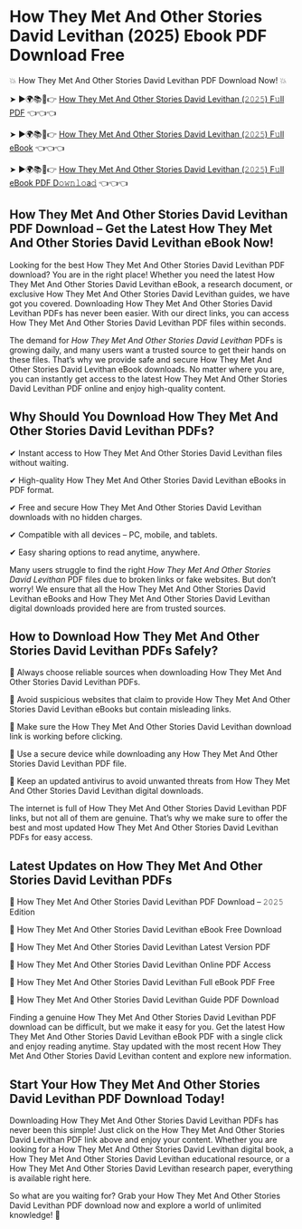 # How They Met And Other Stories David Levithan (2025) Ebook PDF Download Free

💥 How They Met And Other Stories David Levithan PDF Download Now! 💥

➤ ►🌍📚📱👉 [How They Met And Other Stories David Levithan (𝟸𝟶𝟸𝟻) F𝚞ll PDF](https://getpdf.xyz/how-they-met-and-other-stories-david-levithan) 👈👈👈


➤ ►🌍📚📱👉 [How They Met And Other Stories David Levithan (𝟸𝟶𝟸𝟻) F𝚞ll eBook](https://getpdf.xyz/how-they-met-and-other-stories-david-levithan) 👈👈👈


➤ ►🌍📚📱👉 [How They Met And Other Stories David Levithan (𝟸𝟶𝟸𝟻) F𝚞ll eBook PDF D𝚘𝚠𝚗𝚕𝚘a𝚍](https://getpdf.xyz/how-they-met-and-other-stories-david-levithan) 👈👈👈


## How They Met And Other Stories David Levithan PDF Download – Get the Latest How They Met And Other Stories David Levithan eBook Now!

Looking for the best How They Met And Other Stories David Levithan PDF download? You are in the right place! Whether you need the latest How They Met And Other Stories David Levithan eBook, a research document, or exclusive How They Met And Other Stories David Levithan guides, we have got you covered. Downloading How They Met And Other Stories David Levithan PDFs has never been easier. With our direct links, you can access How They Met And Other Stories David Levithan PDF files within seconds.

The demand for *How They Met And Other Stories David Levithan* PDFs is growing daily, and many users want a trusted source to get their hands on these files. That’s why we provide safe and secure How They Met And Other Stories David Levithan eBook downloads. No matter where you are, you can instantly get access to the latest How They Met And Other Stories David Levithan PDF online and enjoy high-quality content.

## Why Should You Download How They Met And Other Stories David Levithan PDFs?

✔ Instant access to How They Met And Other Stories David Levithan files without waiting.

✔ High-quality How They Met And Other Stories David Levithan eBooks in PDF format.

✔ Free and secure How They Met And Other Stories David Levithan downloads with no hidden charges.

✔ Compatible with all devices – PC, mobile, and tablets.

✔ Easy sharing options to read anytime, anywhere.

Many users struggle to find the right *How They Met And Other Stories David Levithan* PDF files due to broken links or fake websites. But don’t worry! We ensure that all the How They Met And Other Stories David Levithan eBooks and How They Met And Other Stories David Levithan digital downloads provided here are from trusted sources.

## How to Download How They Met And Other Stories David Levithan PDFs Safely?

📌 Always choose reliable sources when downloading How They Met And Other Stories David Levithan PDFs.

📌 Avoid suspicious websites that claim to provide How They Met And Other Stories David Levithan eBooks but contain misleading links.

📌 Make sure the How They Met And Other Stories David Levithan download link is working before clicking.

📌 Use a secure device while downloading any How They Met And Other Stories David Levithan PDF file.

📌 Keep an updated antivirus to avoid unwanted threats from How They Met And Other Stories David Levithan digital downloads.

The internet is full of How They Met And Other Stories David Levithan PDF links, but not all of them are genuine. That’s why we make sure to offer the best and most updated How They Met And Other Stories David Levithan PDFs for easy access.

## Latest Updates on How They Met And Other Stories David Levithan PDFs

🔹 How They Met And Other Stories David Levithan PDF Download – 𝟸𝟶𝟸𝟻 Edition

🔹 How They Met And Other Stories David Levithan eBook Free Download

🔹 How They Met And Other Stories David Levithan Latest Version PDF

🔹 How They Met And Other Stories David Levithan Online PDF Access

🔹 How They Met And Other Stories David Levithan Full eBook PDF Free

🔹 How They Met And Other Stories David Levithan Guide PDF Download

Finding a genuine How They Met And Other Stories David Levithan PDF download can be difficult, but we make it easy for you. Get the latest How They Met And Other Stories David Levithan eBook PDF with a single click and enjoy reading anytime. Stay updated with the most recent How They Met And Other Stories David Levithan content and explore new information.

## Start Your How They Met And Other Stories David Levithan PDF Download Today!

Downloading How They Met And Other Stories David Levithan PDFs has never been this simple! Just click on the How They Met And Other Stories David Levithan PDF link above and enjoy your content. Whether you are looking for a How They Met And Other Stories David Levithan digital book, a How They Met And Other Stories David Levithan educational resource, or a How They Met And Other Stories David Levithan research paper, everything is available right here.

So what are you waiting for? Grab your How They Met And Other Stories David Levithan PDF download now and explore a world of unlimited knowledge! 🚀